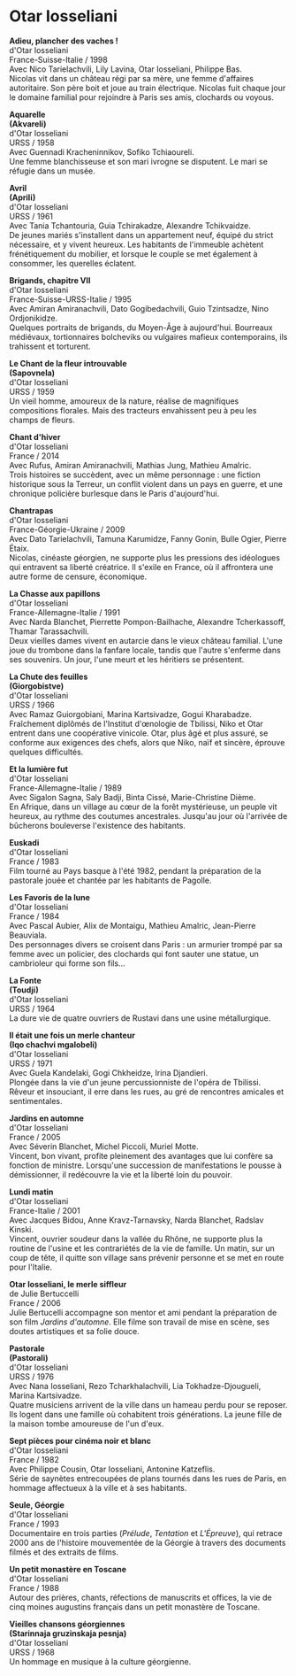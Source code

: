 # Otar Iosseliani

**Adieu, plancher des vaches !**  
d'Otar Iosseliani  
France-Suisse-Italie / 1998  
Avec Nico Tarielachvili, Lily Lavina, Otar Iosseliani, Philippe Bas.  
Nicolas vit dans un château régi par sa mère, une femme d'affaires autoritaire. Son père boit et joue au train électrique. Nicolas fuit chaque jour le domaine familial pour rejoindre à Paris ses amis, clochards ou voyous.

**Aquarelle**  
**(Akvareli)**  
d'Otar Iosseliani  
URSS / 1958  
Avec Guennadi Kracheninnikov, Sofiko Tchiaoureli.  
Une femme blanchisseuse et son mari ivrogne se disputent. Le mari se réfugie dans un musée.

**Avril**  
**(Aprili)**  
d'Otar Iosseliani  
URSS / 1961  
Avec Tania Tchantouria, Guia Tchirakadze, Alexandre Tchikvaidze.  
De jeunes mariés s'installent dans un appartement neuf, équipé du strict nécessaire, et y vivent heureux. Les habitants de l'immeuble achètent frénétiquement du mobilier, et lorsque le couple se met également à consommer, les querelles éclatent.

**Brigands, chapitre VII**  
d'Otar Iosseliani  
France-Suisse-URSS-Italie / 1995  
Avec Amiran Amiranachvili, Dato Gogibedachvili, Guio Tzintsadze, Nino Ordjonikidze.  
Quelques portraits de brigands, du Moyen-Âge à aujourd'hui. Bourreaux médiévaux, tortionnaires bolcheviks ou vulgaires mafieux contemporains, ils trahissent et torturent.

**Le Chant de la fleur introuvable**  
**(Sapovnela)**  
d'Otar Iosseliani  
URSS / 1959  
Un vieil homme, amoureux de la nature, réalise de magnifiques compositions florales. Mais des tracteurs envahissent peu à peu les champs de fleurs.

**Chant d'hiver**  
d'Otar Iosseliani  
France / 2014  
Avec Rufus, Amiran Amiranachvili, Mathias Jung, Mathieu Amalric.  
Trois histoires se succèdent, avec un même personnage : une fiction historique sous la Terreur, un conflit violent dans un pays en guerre, et une chronique policière burlesque dans le Paris d'aujourd'hui.

**Chantrapas**  
d'Otar Iosseliani  
France-Géorgie-Ukraine / 2009  
Avec Dato Tarielachvili, Tamuna Karumidze, Fanny Gonin, Bulle Ogier, Pierre Étaix.  
Nicolas, cinéaste géorgien, ne supporte plus les pressions des idéologues qui entravent sa liberté créatrice. Il s'exile en France, où il affrontera une autre forme de censure, économique.

**La Chasse aux papillons**  
d'Otar Iosseliani  
France-Allemagne-Italie / 1991  
Avec Narda Blanchet, Pierrette Pompon-Bailhache, Alexandre Tcherkassoff, Thamar Tarassachvili.  
Deux vieilles dames vivent en autarcie dans le vieux château familial. L'une joue du trombone dans la fanfare locale, tandis que l'autre s'enferme dans ses souvenirs. Un jour, l'une meurt et les héritiers se présentent.

**La Chute des feuilles**  
**(Giorgobistve)**  
d'Otar Iosseliani  
URSS / 1966  
Avec Ramaz Guiorgobiani, Marina Kartsivadze, Gogui Kharabadze.  
Fraîchement diplômés de l'Institut d'œnologie de Tbilissi, Niko et Otar entrent dans une coopérative vinicole. Otar, plus âgé et plus assuré, se conforme aux exigences des chefs, alors que Niko, naïf et sincère, éprouve quelques difficultés.

**Et la lumière fut**  
d'Otar Iosseliani  
France-Allemagne-Italie / 1989  
Avec Sigalon Sagna, Saly Badji, Binta Cissé, Marie-Christine Dième.  
En Afrique, dans un village au cœur de la forêt mystérieuse, un peuple vit heureux, au rythme des coutumes ancestrales. Jusqu'au jour où l'arrivée de bûcherons bouleverse l'existence des habitants.

**Euskadi**  
d'Otar Iosseliani  
France / 1983  
Film tourné au Pays basque à l'été 1982, pendant la préparation de la pastorale jouée et chantée par les habitants de Pagolle.

**Les Favoris de la lune**  
d'Otar Iosseliani  
France / 1984  
Avec Pascal Aubier, Alix de Montaigu, Mathieu Amalric, Jean-Pierre Beauviala.  
Des personnages divers se croisent dans Paris : un armurier trompé par sa femme avec un policier, des clochards qui font sauter une statue, un cambrioleur qui forme son fils...

**La Fonte**  
**(Toudji)**  
d'Otar Iosseliani  
URSS / 1964  
La dure vie de quatre ouvriers de Rustavi dans une usine métallurgique.

**Il était une fois un merle chanteur**  
**(Iqo chachvi mgalobeli)**  
d'Otar Iosseliani  
URSS / 1971  
Avec Guela Kandelaki, Gogi Chkheidze, Irina Djandieri.  
Plongée dans la vie d'un jeune percussionniste de l'opéra de Tbilissi. Rêveur et insouciant, il erre dans les rues, au gré de rencontres amicales et sentimentales.

**Jardins en automne**  
d'Otar Iosseliani  
France / 2005  
Avec Séverin Blanchet, Michel Piccoli, Muriel Motte.  
Vincent, bon vivant, profite pleinement des avantages que lui confère sa fonction de ministre. Lorsqu'une succession de manifestations le pousse à démissionner, il redécouvre la vie et la liberté loin du pouvoir.

**Lundi matin**  
d'Otar Iosseliani  
France-Italie / 2001  
Avec Jacques Bidou, Anne Kravz-Tarnavsky, Narda Blanchet, Radslav Kinski.  
Vincent, ouvrier soudeur dans la vallée du Rhône, ne supporte plus la routine de l'usine et les contrariétés de la vie de famille. Un matin, sur un coup de tête, il quitte son village sans prévenir personne et se met en route pour l'Italie.

**Otar Iosseliani, le merle siffleur**  
de Julie Bertuccelli  
France / 2006  
Julie Bertucelli accompagne son mentor et ami pendant la préparation de son film _Jardins d'automne_. Elle filme son travail de mise en scène, ses doutes artistiques et sa folie douce.

**Pastorale**  
**(Pastorali)**  
d'Otar Iosseliani  
URSS / 1976  
Avec Nana Iosseliani, Rezo Tcharkhalachvili, Lia Tokhadze-Djougueli, Marina Kartsivadze.  
Quatre musiciens arrivent de la ville dans un hameau perdu pour se reposer. Ils logent dans une famille où cohabitent trois générations. La jeune fille de la maison tombe amoureuse de l'un d'eux.

**Sept pièces pour cinéma noir et blanc**  
d'Otar Iosseliani  
France / 1982  
Avec Philippe Cousin, Otar Iosseliani, Antonine Katzeflis.  
Série de saynètes entrecoupées de plans tournés dans les rues de Paris, en hommage affectueux à la ville et à ses habitants.

**Seule, Géorgie**  
d'Otar Iosseliani  
France / 1993  
Documentaire en trois parties (_Prélude_, _Tentation_ et _L'Épreuve_), qui retrace 2000 ans de l'histoire mouvementée de la Géorgie à travers des documents filmés et des extraits de films.

**Un petit monastère en Toscane**  
d'Otar Iosseliani  
France / 1988  
Autour des prières, chants, réfections de manuscrits et offices, la vie de cinq moines augustins français dans un petit monastère de Toscane.

**Vieilles chansons géorgiennes**  
**(Starinnaja gruzinskaja pesnja)**  
d'Otar Iosseliani  
URSS / 1968  
Un hommage en musique à la culture géorgienne.
